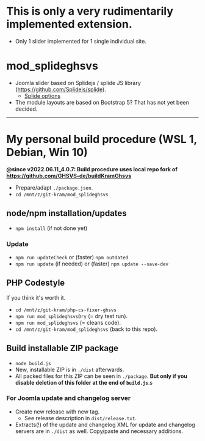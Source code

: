 # This is only a very rudimentarily implemented extension.
- Only 1 slider implemented for 1 single individual site.

# mod_splideghsvs
- Joomla slider based on Splidejs / splide JS library (https://github.com/Splidejs/splide).
  - [Splide options](https://splidejs.com/guides/options/)
- The module layouts are based on Bootstrap 5? That has not yet been decided.

-----------------------------------------------------

# My personal build procedure (WSL 1, Debian, Win 10)

**@since v2022.06.11_4.0.7: Build procedure uses local repo fork of https://github.com/GHSVS-de/buildKramGhsvs**

- Prepare/adapt `./package.json`.
- `cd /mnt/z/git-kram/mod_splideghsvs`

## node/npm installation/updates
- `npm install` (if not done yet)
### Update
- `npm run updateCheck` or (faster) `npm outdated`
- `npm run update` (if needed) or (faster) `npm update --save-dev`

## PHP Codestyle
If you think it's worth it.
- `cd /mnt/z/git-kram/php-cs-fixer-ghsvs`
- `npm run mod_splideghsvsDry` (= dry test run).
- `npm run mod_splideghsvs` (= cleans code).
- `cd /mnt/z/git-kram/mod_splideghsvs` (back to this repo).

## Build installable ZIP package
- `node build.js`
- New, installable ZIP is in `./dist` afterwards.
- All packed files for this ZIP can be seen in `./package`. **But only if you disable deletion of this folder at the end of `build.js`**.s

### For Joomla update and changelog server
- Create new release with new tag.
  - See release description in `dist/release.txt`.
- Extracts(!) of the update and changelog XML for update and changelog servers are in `./dist` as well. Copy/paste and necessary additions.
